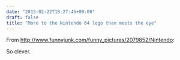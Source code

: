 ```yaml
---
date: "2015-02-22T18:27:46+00:00"
draft: false
title: "More to the Nintendo 64 logo than meets the eye"
---
```

From http://www.funnyjunk.com/funny_pictures/2079852/Nintendo:

So clever.
